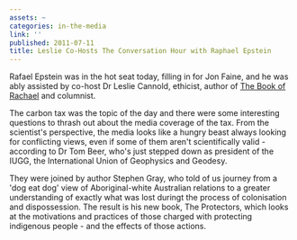 ```yaml
---
assets: ~
categories: in-the-media
link: ''
published: 2011-07-11
title: Leslie Co-Hosts The Conversation Hour with Raphael Epstein
---
```

Rafael Epstein was in the hot seat today, filling in for Jon Faine, and he was ably assisted by co-host Dr Leslie Cannold, ethicist, author of [The Book of Rachael](http://cannold.com/articles/article/the-book-of-rachael/) and columnist. 

The carbon tax was the topic of the day and there were some interesting questions to thrash out about the media coverage of the tax. From the scientist's perspective, the media looks like a hungry beast always looking for conflicting views, even if some of them aren't scientifically valid - according to Dr Tom Beer, who's just stepped down as president of the IUGG, the International Union of Geophysics and Geodesy.

They were joined by author Stephen Gray, who told of us journey from a 'dog eat dog' view of Aboriginal-white Australian relations to a greater understanding of exactly what was lost duringt the process of colonisation and dispossession. The result is his new book, The Protectors, which looks at the motivations and practices of those charged with protecting indigenous people - and the effects of those actions.